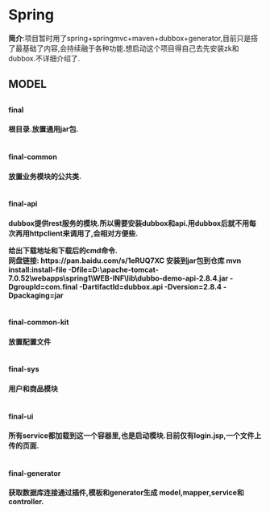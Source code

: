 # Spring
<b>简介</b>:项目暂时用了spring+springmvc+maven+dubbox+generator,目前只是搭了最基础了内容,会持续融于各种功能.想启动这个项目得自己去先安装zk和dubbox.不详细介绍了.<br>
<h2>MODEL<h2>
<h4>final<h4>
根目录.放置通用jar包.
<br><br>
<h4>final-common<h4>
放置业务模块的公共类.
<br><br>
<h4>final-api<h4>
<p>dubbox提供rest服务的模块.所以需要安装dubbox和api.用dubbox后就不用每次再用httpclient来调用了,会相对方便些.</p>
给出下载地址和下载后的cmd命令.<br>网盘链接: https://pan.baidu.com/s/1eRUQ7XC 
安装到jar包到仓库
mvn install:install-file -Dfile=D:\apache-tomcat-7.0.52\webapps\spring1\WEB-INF\lib\dubbo-demo-api-2.8.4.jar  -DgroupId=com.final -DartifactId=dubbox.api -Dversion=2.8.4 -Dpackaging=jar
<br><br>
<h4>final-common-kit<h4>
放置配置文件
<br><br>
<h4>final-sys<h4>
用户和商品模块
<br><br>
<h4>final-ui<h4>
所有service都加载到这一个容器里,也是启动模块.目前仅有login.jsp,一个文件上传的页面.
<br><br>
<h4>final-generator<h4>
获取数据库连接通过插件,模板和generator生成 model,mapper,service和controller.


